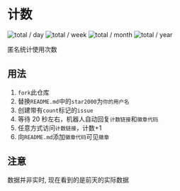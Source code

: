 # 计数

![total / day](https://img.shields.io/badge/dynamic/json?url=https://data.jsdelivr.com/v1/package/gh/xjl12/count/stats/day&label=total&query=total&suffix=+/+day&style=flat-square)
![total / week](https://img.shields.io/badge/dynamic/json?url=https://data.jsdelivr.com/v1/package/gh/xjl12/count/stats/week&label=total&query=total&suffix=+/+week&style=flat-square)
![total / month](https://img.shields.io/badge/dynamic/json?url=https://data.jsdelivr.com/v1/package/gh/xjl12/count/stats/month&label=total&query=total&suffix=+/+month&style=flat-square)
![total / year](https://img.shields.io/badge/dynamic/json?url=https://data.jsdelivr.com/v1/package/gh/xjl12/count/stats/year&label=total&query=total&suffix=+/+year&style=flat-square)

匿名统计使用次数

## 用法

1. `fork`此仓库
2. 替换`README.md`中的`star2000`为`你的用户名`
3. 创建带有`count`标记的`issue`
4. 等待 20 秒左右，机器人自动回复`计数链接`和`徽章代码`
5. 任意方式访问`计数链接`，计数+1
6. 向`README.md`添加`徽章代码`可见`徽章`

## 注意

数据并非实时, 现在看到的是前天的实际数据
